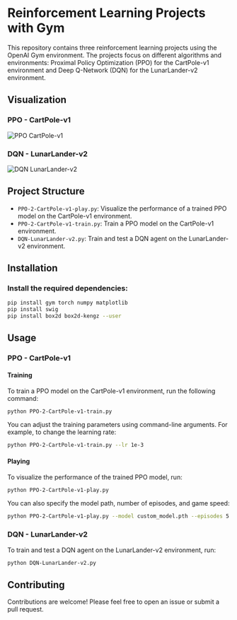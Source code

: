# Reinforcement Learning Projects with Gym

This repository contains three reinforcement learning projects using the OpenAI Gym environment. The projects focus on different algorithms and environments: Proximal Policy Optimization (PPO) for the CartPole-v1 environment and Deep Q-Network (DQN) for the LunarLander-v2 environment.

## Visualization
### PPO - CartPole-v1
![PPO CartPole-v1](image/PPO-CartPole-v1.gif)

### DQN - LunarLander-v2
![DQN LunarLander-v2](image/DQN-LunarLander-v2.gif)

## Project Structure
- `PPO-2-CartPole-v1-play.py`: Visualize the performance of a trained PPO model on the CartPole-v1 environment.
- `PPO-2-CartPole-v1-train.py`: Train a PPO model on the CartPole-v1 environment.
- `DQN-LunarLander-v2.py`: Train and test a DQN agent on the LunarLander-v2 environment.

## Installation
### Install the required dependencies:
```bash
pip install gym torch numpy matplotlib
pip install swig
pip install box2d box2d-kengz --user
```

## Usage

### PPO - CartPole-v1
#### Training
To train a PPO model on the CartPole-v1 environment, run the following command:
```bash
python PPO-2-CartPole-v1-train.py
```
You can adjust the training parameters using command-line arguments. For example, to change the learning rate:
```bash
python PPO-2-CartPole-v1-train.py --lr 1e-3
```

#### Playing
To visualize the performance of the trained PPO model, run:
```bash
python PPO-2-CartPole-v1-play.py
```
You can also specify the model path, number of episodes, and game speed:
```bash
python PPO-2-CartPole-v1-play.py --model custom_model.pth --episodes 5 --speed 2.0
```

### DQN - LunarLander-v2
To train and test a DQN agent on the LunarLander-v2 environment, run:
```bash
python DQN-LunarLander-v2.py
```

## Contributing
Contributions are welcome! Please feel free to open an issue or submit a pull request.
